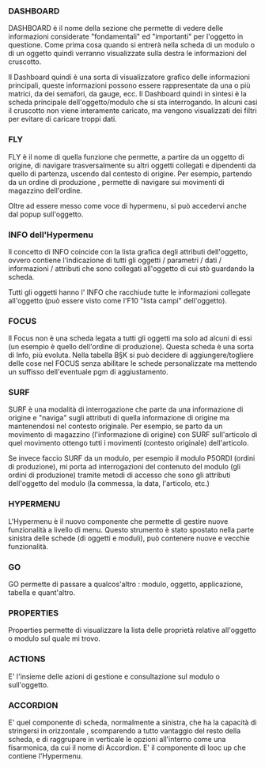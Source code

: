 ### **DASHBOARD**

DASHBOARD è il nome della sezione che permette di vedere delle informazioni considerate "fondamentali" ed "importanti" per l'oggetto in questione. Come prima cosa quando si entrerà nella scheda di un modulo o di un oggetto quindi verranno visualizzate sulla destra le informazioni del cruscotto.

Il Dashboard quindi è una sorta di visualizzatore grafico delle informazioni principali, queste informazioni possono essere rappresentate da una o più matrici, da dei semafori, da gauge, ecc. Il Dashboard quindi in sintesi è la scheda principale dell'oggetto/modulo che si sta interrogando.
In alcuni casi il cruscotto non viene interamente caricato, ma vengono visualizzati dei filtri per evitare di caricare troppi dati.

### **FLY**

FLY è il nome di quella funzione che permette,  a partire da un oggetto di origine,  di navigare trasversalmente su altri oggetti collegati e dipendenti da quello di partenza, uscendo dal contesto di origine.
Per esempio, partendo da un ordine di produzione , permette di navigare sui movimenti di magazzino dell'ordine.

Oltre ad essere messo come voce di hypermenu,  si può accedervi anche dal popup sull'oggetto.

### **INFO dell'Hypermenu**

Il concetto di INFO coincide con la lista grafica degli attributi dell'oggetto, ovvero contiene l'indicazione di tutti gli oggetti / parametri / dati / informazioni / attributi che sono collegati all'oggetto di cui stò guardando la scheda.

Tutti gli oggetti hanno l' INFO che racchiude tutte le informazioni collegate all'oggetto (può essere visto come l'F10 "lista campi" dell'oggetto).

### **FOCUS**

Il Focus non è una scheda legata a tutti gli oggetti ma solo ad alcuni di essi (un esempio è quello dell'ordine di produzione).
Questa scheda è una sorta di Info, più evoluta.
Nella tabella B§K si può decidere di aggiungere/togliere delle cose nel FOCUS senza abilitare le schede personalizzate ma mettendo un suffisso dell'eventuale pgm di aggiustamento.

### **SURF**

SURF è una modalità di interrogazione che parte da una informazione di origine e "naviga" sugli attributi di quella informazione di origine ma mantenendosi nel contesto originale.
Per esempio, se parto da un movimento di magazzino (l'informazione di origine) con SURF  sull'articolo di quel movimento ottengo tutti i movimenti (contesto originale) dell'articolo.

Se invece faccio SURF da un modulo, per esempio il modulo P5ORDI (ordini di produzione), mi porta ad interrogazioni del contenuto del modulo (gli ordini di produzione) tramite metodi di accesso che sono gli attributi dell'oggetto del modulo (la commessa, la data, l'articolo, etc.)

### **HYPERMENU**

L'Hypermenu è il nuovo componente che permette di gestire nuove funzionalità a livello di menu.
Questo strumento è stato spostato nella parte sinistra delle schede (di oggetti e moduli), può contenere nuove e vecchie funzionalità.
### **GO**

GO permette di passare a qualcos'altro :  modulo, oggetto, applicazione, tabella e quant'altro.
### **PROPERTIES**

Properties permette di visualizzare la lista delle proprietà relative all'oggetto o modulo sul quale mi trovo.
### **ACTIONS**

E' l'insieme delle azioni di gestione e consultazione sul modulo o sull'oggetto.
### **ACCORDION**

E' quel componente di scheda, normalmente a sinistra, che ha la capacità di stringersi in orizzontale , scomparendo a tutto vantaggio del resto della scheda, e di raggrupare in verticale le opzioni all'interno come una fisarmonica, da cui il nome di Accordion. E' il componente di looc up che contiene l'Hypermenu.
